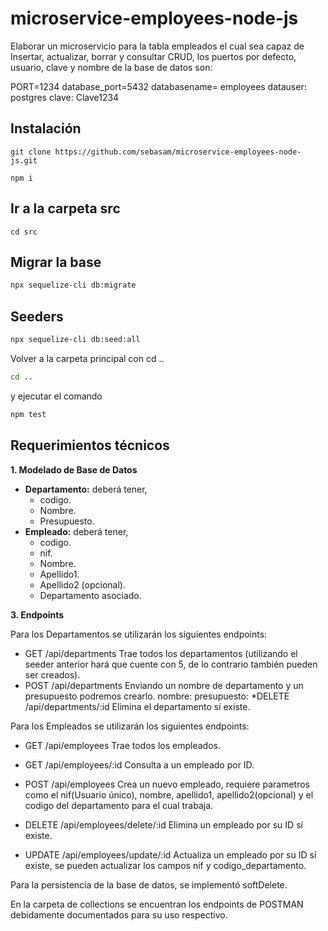 # microservice-employees-node-js

Elaborar un microservicio para la tabla empleados el cual sea capaz de Insertar, actualizar, borrar y consultar CRUD, los puertos por defecto, usuario, clave y nombre de la base de datos son:

PORT=1234
database_port=5432
databasename= employees
datauser: postgres
clave: Clave1234

## Instalación

```
git clone https://github.com/sebasam/microservice-employees-node-js.git

npm i
```

## Ir a la carpeta src

```
cd src
```

## Migrar la base

``` bash
npx sequelize-cli db:migrate
```

## Seeders

``` bash
npx sequelize-cli db:seed:all
```

Volver a la carpeta principal con cd .. 
``` bash
cd ..
```

y ejecutar el comando

``` bash
npm test
```

## Requerimientos técnicos

**1. Modelado de Base de Datos**
* **Departamento:** deberá tener,
    * codigo.
    * Nombre.
    * Presupuesto.
* **Empleado:** deberá tener,
    * codigo.
    * nif.
    * Nombre.
    * Apellido1.
    * Apellido2 (opcional).
    * Departamento asociado.
    
 **3. Endpoints**

Para los Departamentos se utilizarán los siguientes endpoints:
* GET /api/departments Trae todos los departamentos (utilizando el seeder anterior hará que cuente con 5, de lo contrario también pueden ser creados).
* POST /api/departments Enviando un nombre de departamento y un presupuesto podremos crearlo.
        nombre:
        presupuesto:
*DELETE /api/departments/:id Elimina el departamento sí existe.

Para los Empleados se utilizarán los siguientes endpoints:
* GET /api/employees Trae todos los empleados.
* GET /api/employees/:id Consulta a un empleado por ID.
* POST /api/employees Crea un nuevo empleado, requiere parametros como el nif(Usuario único), nombre, apellido1, apellido2(opcional) y el codigo del departamento para el cual trabaja.

* DELETE /api/employees/delete/:id Elimina un empleado por su ID sí existe.
* UPDATE /api/employees/update/:id Actualiza un empleado por su ID sí existe, se pueden actualizar los campos nif y codigo_departamento.

Para la persistencia de la base de datos, se implementó softDelete.

En la carpeta de collections se encuentran los endpoints de POSTMAN debidamente documentados para su uso respectivo.
